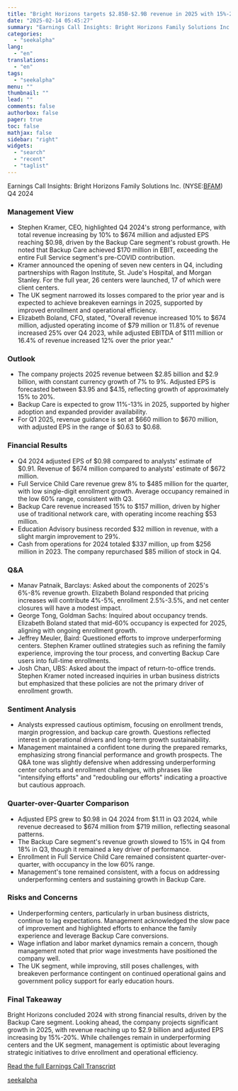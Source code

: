 ```yaml
---
title: "Bright Horizons targets $2.85B-$2.9B revenue in 2025 with 15%-20% EPS growth"
date: "2025-02-14 05:45:27"
summary: "Earnings Call Insights: Bright Horizons Family Solutions Inc. (NYSE:BFAM) Q4 2024 Management View Stephen Kramer, CEO, highlighted Q4 2024's strong performance, with total revenue increasing by 10% to $674 million and adjusted EPS reaching $0.98, driven by the Backup Care segment's robust growth. He noted that Backup Care achieved $170..."
categories:
  - "seekalpha"
lang:
  - "en"
translations:
  - "en"
tags:
  - "seekalpha"
menu: ""
thumbnail: ""
lead: ""
comments: false
authorbox: false
pager: true
toc: false
mathjax: false
sidebar: "right"
widgets:
  - "search"
  - "recent"
  - "taglist"
---
```


Earnings Call Insights: Bright Horizons Family Solutions Inc. (NYSE:[BFAM](https://seekingalpha.com/symbol/BFAM "Bright Horizons Family Solutions Inc.")) Q4 2024

### Management View

* Stephen Kramer, CEO, highlighted Q4 2024's strong performance, with total revenue increasing by 10% to $674 million and adjusted EPS reaching $0.98, driven by the Backup Care segment's robust growth. He noted that Backup Care achieved $170 million in EBIT, exceeding the entire Full Service segment's pre-COVID contribution.
* Kramer announced the opening of seven new centers in Q4, including partnerships with Ragon Institute, St. Jude's Hospital, and Morgan Stanley. For the full year, 26 centers were launched, 17 of which were client centers.
* The UK segment narrowed its losses compared to the prior year and is expected to achieve breakeven earnings in 2025, supported by improved enrollment and operational efficiency.
* Elizabeth Boland, CFO, stated, "Overall revenue increased 10% to $674 million, adjusted operating income of $79 million or 11.8% of revenue increased 25% over Q4 2023, while adjusted EBITDA of $111 million or 16.4% of revenue increased 12% over the prior year."

### Outlook

* The company projects 2025 revenue between $2.85 billion and $2.9 billion, with constant currency growth of 7% to 9%. Adjusted EPS is forecasted between $3.95 and $4.15, reflecting growth of approximately 15% to 20%.
* Backup Care is expected to grow 11%-13% in 2025, supported by higher adoption and expanded provider availability.
* For Q1 2025, revenue guidance is set at $660 million to $670 million, with adjusted EPS in the range of $0.63 to $0.68.

### Financial Results

* Q4 2024 adjusted EPS of $0.98 compared to analysts' estimate of $0.91. Revenue of $674 million compared to analysts' estimate of $672 million.
* Full Service Child Care revenue grew 8% to $485 million for the quarter, with low single-digit enrollment growth. Average occupancy remained in the low 60% range, consistent with Q3.
* Backup Care revenue increased 15% to $157 million, driven by higher use of traditional network care, with operating income reaching $53 million.
* Education Advisory business recorded $32 million in revenue, with a slight margin improvement to 29%.
* Cash from operations for 2024 totaled $337 million, up from $256 million in 2023. The company repurchased $85 million of stock in Q4.

### Q&A

* Manav Patnaik, Barclays: Asked about the components of 2025's 6%-8% revenue growth. Elizabeth Boland responded that pricing increases will contribute 4%-5%, enrollment 2.5%-3.5%, and net center closures will have a modest impact.
* George Tong, Goldman Sachs: Inquired about occupancy trends. Elizabeth Boland stated that mid-60% occupancy is expected for 2025, aligning with ongoing enrollment growth.
* Jeffrey Meuler, Baird: Questioned efforts to improve underperforming centers. Stephen Kramer outlined strategies such as refining the family experience, improving the tour process, and converting Backup Care users into full-time enrollments.
* Josh Chan, UBS: Asked about the impact of return-to-office trends. Stephen Kramer noted increased inquiries in urban business districts but emphasized that these policies are not the primary driver of enrollment growth.

### Sentiment Analysis

* Analysts expressed cautious optimism, focusing on enrollment trends, margin progression, and backup care growth. Questions reflected interest in operational drivers and long-term growth sustainability.
* Management maintained a confident tone during the prepared remarks, emphasizing strong financial performance and growth prospects. The Q&A tone was slightly defensive when addressing underperforming center cohorts and enrollment challenges, with phrases like "intensifying efforts" and "redoubling our efforts" indicating a proactive but cautious approach.

### Quarter-over-Quarter Comparison

* Adjusted EPS grew to $0.98 in Q4 2024 from $1.11 in Q3 2024, while revenue decreased to $674 million from $719 million, reflecting seasonal patterns.
* The Backup Care segment's revenue growth slowed to 15% in Q4 from 18% in Q3, though it remained a key driver of performance.
* Enrollment in Full Service Child Care remained consistent quarter-over-quarter, with occupancy in the low 60% range.
* Management's tone remained consistent, with a focus on addressing underperforming centers and sustaining growth in Backup Care.

### Risks and Concerns

* Underperforming centers, particularly in urban business districts, continue to lag expectations. Management acknowledged the slow pace of improvement and highlighted efforts to enhance the family experience and leverage Backup Care conversions.
* Wage inflation and labor market dynamics remain a concern, though management noted that prior wage investments have positioned the company well.
* The UK segment, while improving, still poses challenges, with breakeven performance contingent on continued operational gains and government policy support for early education hours.

### Final Takeaway

Bright Horizons concluded 2024 with strong financial results, driven by the Backup Care segment. Looking ahead, the company projects significant growth in 2025, with revenue reaching up to $2.9 billion and adjusted EPS increasing by 15%-20%. While challenges remain in underperforming centers and the UK segment, management is optimistic about leveraging strategic initiatives to drive enrollment and operational efficiency.

[Read the full Earnings Call Transcript](https://seekingalpha.com/symbol/BFAM/earnings/transcripts)

[seekalpha](https://seekingalpha.com/news/4408339-bright-horizons-targets-2_85b-2_9b-revenue-in-2025-with-15-percentminus-20-percent-eps-growth)
